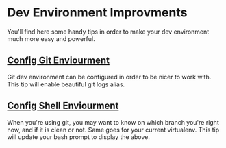 # Dev Environment Improvments #

You'll find here some handy tips in order to make your dev environment much more easy and powerful.

## [Config Git Enviourment](tips/gitconfig.md) ##
Git dev environment can be configured in order to be nicer to work with. This tip will enable beautiful git logs alias.

## [Config Shell Enviourment](tips/bashrc.md) ##
When you're using git, you may want to know on which branch you're right now, and if it is clean or not.
Same goes for your current virtualenv. This tip will update your bash prompt to display the above.
